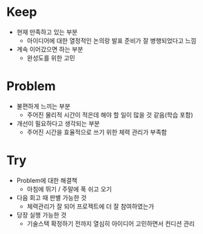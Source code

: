 # Keep

- 현재 만족하고 있는 부분
  - 아이디어에 대한 열정적인 논의랑 발표 준비가 잘 병행되었다고 느낌
- 계속 이어갔으면 하는 부분
  - 완성도를 위한 고민

# Problem

- 불편하게 느끼는 부분
  - 주어진 물리적 시간이 적은데 해야 할 일이 많을 것 같음(학습 포함)
- 개선이 필요하다고 생각되는 부분
  - 주어진 시간을 효율적으로 쓰기 위한 체력 관리가 부족함

# Try

- Problem에 대한 해결책
  - 아침에 뛰기 / 주말에 푹 쉬고 오기
- 다음 회고 때 판별 가능한 것
  - 체력관리가 잘 되어 프로젝트에 더 잘 참여하였는가
- 당장 실행 가능한 것
  - 기술스택 확정하기 전까지 열심히 아이디어 고민하면서 컨디션 관리
